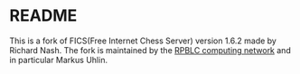 # README #

This is a fork of FICS(Free Internet Chess Server) version 1.6.2 made by Richard Nash.
The fork is maintained by the
[RPBLC computing network](https://www.rpblc.net)
and in particular Markus Uhlin.

